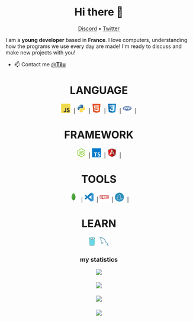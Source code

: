 <h1 align="center">Hi there 👋</h1>

<p align="center">
  <a href="https://discord.com/users/340223064388403201">Discord</a> •
  <a href="https://twitter.com/__Tilu__">Twitter</a>
</p>

I am a __young developer__ based in __France__. I love computers, understanding how the programs we use every day are made! I'm ready to discuss and make new projects with you!

* 📫 Contact me [@__Tilu__](https://twitter.com/__Tilu__)

<h1 align="center">LANGUAGE</h1>

<p align="center"> 
  <code><img height="25" src="https://raw.githubusercontent.com/github/explore/80688e429a7d4ef2fca1e82350fe8e3517d3494d/topics/javascript/javascript.png"></code>&nbsp; |
  <code><img height="25" src="https://raw.githubusercontent.com/devicons/devicon/master/icons/python/python-original.svg"></code>&nbsp; |
  <code><img height="25" src="https://raw.githubusercontent.com/devicons/devicon/master/icons/html5/html5-original.svg"></code>&nbsp; |
  <code><img height="25" src="https://raw.githubusercontent.com/devicons/devicon/master/icons/css3/css3-original.svg"></code>&nbsp; |
  <code><img height="25" src="https://raw.githubusercontent.com/devicons/devicon/00f02ef57fb7601fd1ddcc2fe6fe670fef3ae3e4/icons/php/php-plain.svg"></code>&nbsp; |
             
</p>


<h1 align="center">FRAMEWORK</h1>

<p align="center">
  <code><img height="25" src="https://raw.githubusercontent.com/devicons/devicon/master/icons/nodejs/nodejs-original.svg"></code>&nbsp; |
  <code><img height="25" src="https://raw.githubusercontent.com/devicons/devicon/master/icons/typescript/typescript-plain.svg"></code>&nbsp; |
  <code><img height="25" src="https://raw.githubusercontent.com/devicons/devicon/00f02ef57fb7601fd1ddcc2fe6fe670fef3ae3e4/icons/angularjs/angularjs-original.svg"></code>&nbsp; |
</p>

<h1 align="center">TOOLS</h1>
<p align="center">
    <code><img height="25" src="https://raw.githubusercontent.com/devicons/devicon/master/icons/mongodb/mongodb-original.svg"></code>&nbsp; |
    <code><img height="25" src="https://raw.githubusercontent.com/devicons/devicon/00f02ef57fb7601fd1ddcc2fe6fe670fef3ae3e4/icons/vscode/vscode-original.svg"></code>&nbsp; |
    <code><img height="25" src="https://raw.githubusercontent.com/devicons/devicon/00f02ef57fb7601fd1ddcc2fe6fe670fef3ae3e4/icons/npm/npm-original-wordmark.svg"></code>&nbsp; |
    <code><img height="25" src="https://raw.githubusercontent.com/devicons/devicon/00f02ef57fb7601fd1ddcc2fe6fe670fef3ae3e4/icons/yarn/yarn-original.svg"></code>&nbsp; |  
</p>

<h1 align="center">LEARN</h1>
<p align="center">
    <code><img height="25" src="https://raw.githubusercontent.com/devicons/devicon/master/icons/go/go-original.svg"></code>&nbsp;
    <code><img height="25" src="https://raw.githubusercontent.com/devicons/devicon/00f02ef57fb7601fd1ddcc2fe6fe670fef3ae3e4/icons/mysql/mysql-original.svg"></code>&nbsp;
  
</p>


<div align="center">
    <h3> my statistics</h3>
    <img src="https://activity-graph.herokuapp.com/graph?username=TiluWeb"><br /><br />
    <img src="https://github-readme-stats.vercel.app/api?username=TiluWeb&show_icons=true&theme=jolly&count_private=true" /><br /><br />
    <img src="https://github-readme-stats.vercel.app/api/wakatime?username=TiluWeb&theme=jolly&count_private=true" /><br /><br />
    <img align="center" src="https://github-readme-stats.vercel.app/api/top-langs/?username=TiluWeb&layout=compact&theme=jolly&count_private=true" /><br />
</div>
